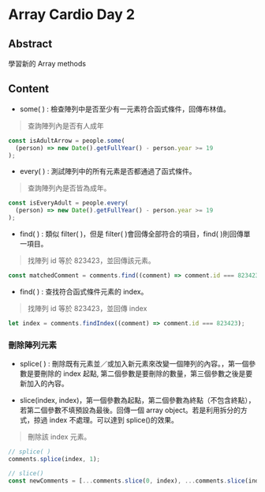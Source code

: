 # Array Cardio Day 2

## Abstract

學習新的 Array methods

## Content

- some( ) : 檢查陣列中是否至少有一元素符合函式條件，回傳布林值。

> 查詢陣列內是否有人成年

```javascript
const isAdultArrow = people.some(
  (person) => new Date().getFullYear() - person.year >= 19
);
```

- every( ) : 測試陣列中的所有元素是否都通過了函式條件。

> 查詢陣列內是否皆為成年。

```javascript
const isEveryAdult = people.every(
  (person) => new Date().getFullYear() - person.year >= 19
);
```

- find( ) : 類似 filter( )，但是 filter( )會回傳全部符合的項目，find( )則回傳單一項目。

> 找陣列 id 等於 823423，並回傳該元素。

```javascript
const matchedComment = comments.find((comment) => comment.id === 823423);
```

- find( ) : 查找符合函式條件元素的 index。

> 找陣列 id 等於 823423，並回傳 index

```javascript
let index = comments.findIndex((comment) => comment.id === 823423);
```

### 刪除陣列元素

- splice( ) : 刪除既有元素並／或加入新元素來改變一個陣列的內容。，第一個參數是要刪除的 index 起點, 第二個參數是要刪除的數量，第三個參數之後是要新加入的內容。

- slice(index, index)，第一個參數為起點，第二個參數為終點（不包含終點），若第二個參數不填預設為最後。回傳一個 array object。若是利用拆分的方式，掠過 index 不處理。可以達到 splice()的效果。

> 刪除該 index 元素。

```javascript
// splice( )
comments.splice(index, 1);

// slice()
const newComments = [...comments.slice(0, index), ...comments.slice(index + 1)];
```
